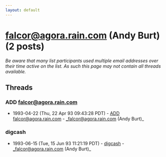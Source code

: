 ```yaml
---
layout: default
---
```


# falcor@agora.rain.com (Andy Burt) (2 posts)

_Be aware that many list participants used multiple email addresses over their time active on the list. As such this page may not contain all threads available._

## Threads

### ADD falcor@agora.rain.com
+ 1993-04-22 (Thu, 22 Apr 93 09:43:28 PDT) - [ADD falcor@agora.rain.com](/archive/1993/04/51bbedacfe714276b175432a462f3db13c24609b7e3b64db9c510c00d13fde9d) - _falcor@agora.rain.com (Andy Burt)_

### digcash
+ 1993-06-15 (Tue, 15 Jun 93 11:21:19 PDT) - [digcash](/archive/1993/06/a085ab7ed48f0e6b9a664a3d2136dfc68e4ffe39c326a6849321cbb645b9bd1e) - _falcor@agora.rain.com (Andy Burt)_

